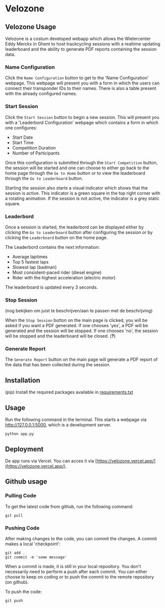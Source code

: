 # Velozone
## Velozone Usage
Velozone is a costum developed webapp which allows the Wielercenter Eddy Merckx in Ghent to host trackcycling sessions with a realtime updating leaderboard and the ability to generate PDF reports containing the session data.

### Name Configuration
Click the `Name Configuration` button to get to the 'Name Configuration' webpage. This webpage will present you with a form in which the users can connect their transponder IDs to their names. There is also a table present with the already configured names.

### Start Session
Click the `Start Session` button to begin a new session. This will present you with a 'Leaderbord Configuration' webpage which contains a form in which one configures:
- Start Date
- Start Time
- Competition Duration
- Number of Participants

Once this configuration is submitted through the `Start Competition` button, the session will be started and one can choose to either go back to the home page through the `Go to Home` button or to view the leaderboard through the `Go to Leaderboard` button.

Starting the session also starts a visual indicator which shows that the session is active. This indicator is a green square in the top right corner with a rotating animation. If the session is not active, the indicator is a grey static square.

### Leaderbord
Once a session is started, the leaderbord can be displayed either by clicking the `Go to Leaderboard` button after configuring the session or by clicking the `Leaderboard` button on the home page.

The Leaderbord contains the next information:
- Average laptimes
- Top 5 fastest laps
- Slowest lap (badman)
- Most consistent-paced rider (diesel engine)
- Rider with the highest acceleration (electric motor)

The leaderboard is updated every 3 seconds.

### Stop Session
(nog bekijken om juist te beschrijven/aan te passen met de beschrijving)

When the `Stop Session` button on the main page is clicked, you will be asked if you want a PDF generated. If one chooses 'yes', a PDF will be generated and the session will be stopped. If one chooses 'no', the session will be stopped and the leaderboard will be closed. (**?**)

### Generate Report
The `Generate Report` button on the main page will generate a PDF report of the data that has been collected during the session.

## Installation
(pip) Install the required packages available in [requirements.txt](requirements.txt)

## Usage
Run the following command in the terminal. This starts a webpage via http://127.0.0.1:5000, which is a development server.

    python app.py

## Deployment
De app runs via Vercel. You can acces it via [https://velozone.vercel.app/](https://velozone.vercel.app/).


## Github usage
### Pulling Code
To get the latest code from github, run the following command:

    git pull

### Pushing Code
After making changes to the code, you can commit the changes. A commit makes a local 'checkpoint':

    git add .
    git commit -m 'some message'

When a commit is made, it is still in your local repository. You don't necessarily need to perform a push after each commit. You can either choose to keep on coding or to push the commit to the remote repository (on github).

To push the code:

    git push
